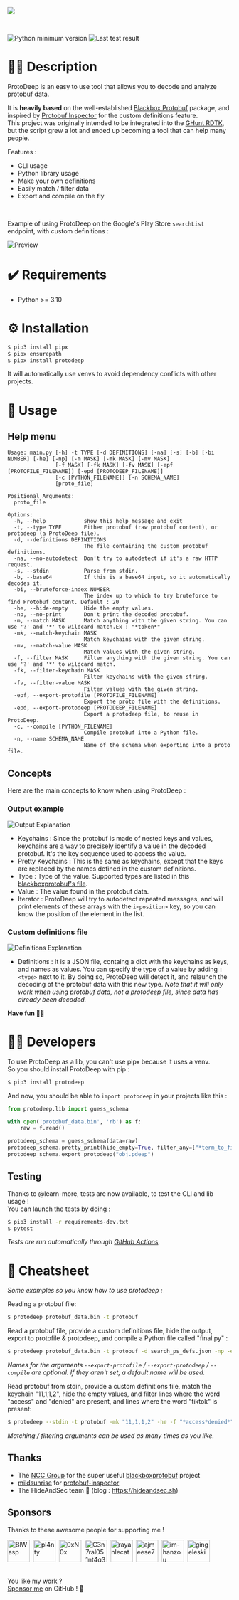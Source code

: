 ![](assets/long_banner.png)

<br>

![Python minimum version](https://img.shields.io/badge/Python-3.10%2B-brightgreen)
![Last test result](../../actions/workflows/python.yml/badge.svg)

# 🏄‍♂️ Description

ProtoDeep is an easy to use tool that allows you to decode and analyze protobuf data.

It is **heavily based** on the well-established [Blackbox Protobuf](https://github.com/nccgroup/blackboxprotobuf) package, and inspired by [Protobuf Inspector](https://github.com/mildsunrise/protobuf-inspector) for the custom definitions feature.\
This project was originally intended to be integrated into the [GHunt RDTK](https://github.com/mxrch/ghunt-rdtk), but the script grew a lot and ended up becoming a tool that can help many people.

Features :
- CLI usage
- Python library usage
- Make your own definitions
- Easily match / filter data
- Export and compile on the fly

<br>

Example of using ProtoDeep on the Google's Play Store `searchList` endpoint, with custom definitions :

![Preview](assets/preview.png)

# ✔️ Requirements
- Python >= 3.10

# ⚙️ Installation

```bash
$ pip3 install pipx
$ pipx ensurepath
$ pipx install protodeep
```
It will automatically use venvs to avoid dependency conflicts with other projects.

# 💃 Usage

## Help menu

```
Usage: main.py [-h] -t TYPE [-d DEFINITIONS] [-na] [-s] [-b] [-bi NUMBER] [-he] [-np] [-m MASK] [-mk MASK] [-mv MASK]
               [-f MASK] [-fk MASK] [-fv MASK] [-epf [PROTOFILE_FILENAME]] [-epd [PROTODEEP_FILENAME]]
               [-c [PYTHON_FILENAME]] [-n SCHEMA_NAME]
               [proto_file]

Positional Arguments:
  proto_file

Options:
  -h, --help            show this help message and exit
  -t, --type TYPE       Either protobuf (raw protobuf content), or protodeep (a ProtoDeep file).
  -d, --definitions DEFINITIONS
                        The file containing the custom protobuf definitions.
  -na, --no-autodetect  Don't try to autodetect if it's a raw HTTP request.
  -s, --stdin           Parse from stdin.
  -b, --base64          If this is a base64 input, so it automatically decodes it.
  -bi, --bruteforce-index NUMBER
                        The index up to which to try bruteforce to find Protobuf content. Default : 20
  -he, --hide-empty     Hide the empty values.
  -np, --no-print       Don't print the decoded protobuf.
  -m, --match MASK      Match anything with the given string. You can use '?' and '*' to wildcard match.Ex : "*token*"
  -mk, --match-keychain MASK
                        Match keychains with the given string.
  -mv, --match-value MASK
                        Match values with the given string.
  -f, --filter MASK     Filter anything with the given string. You can use '?' and '*' to wildcard match.
  -fk, --filter-keychain MASK
                        Filter keychains with the given string.
  -fv, --filter-value MASK
                        Filter values with the given string.
  -epf, --export-protofile [PROTOFILE_FILENAME]
                        Export the proto file with the definitions.
  -epd, --export-protodeep [PROTODEEP_FILENAME]
                        Export a protodeep file, to reuse in ProtoDeep.
  -c, --compile [PYTHON_FILENAME]
                        Compile protobuf into a Python file.
  -n, --name SCHEMA_NAME
                        Name of the schema when exporting into a proto file.
```

## Concepts

Here are the main concepts to know when using ProtoDeep :

### Output example
![Output Explanation](assets/output_explanation.png)

- Keychains : Since the protobuf is made of nested keys and values, keychains are a way to precisely identify a value in the decoded protobuf. It's the key sequence used to access the value.
- Pretty Keychains : This is the same as keychains, except that the keys are replaced by the names defined in the custom definitions.
- Type : Type of the value. Supported types are listed in this [blackboxprotobuf's file](https://github.com/nccgroup/blackboxprotobuf/blob/master/lib/blackboxprotobuf/lib/types/type_maps.py).
- Value : The value found in the protobuf data.
- Iterator : ProtoDeep will try to autodetect repeated messages, and will print elements of these arrays with the `i<position>` key, so you can know the position of the element in the list.

### Custom definitions file

![Definitions Explanation](assets/defs_explanation.png)

- Definitions : It is a JSON file, containg a dict with the keychains as keys, and names as values. You can specify the type of a value by adding `:<type>` next to it. By doing so, ProtoDeep will detect it, and relaunch the decoding of the protobuf data with this new type. *Note that it will only work when using protobuf data, not a protodeep file, since data has already been decoded.*

**Have fun 🥰💞**

# 🧑‍💻 Developers

To use ProtoDeep as a lib, you can't use pipx because it uses a venv.\
So you should install ProtoDeep with pip :
```bash
$ pip3 install protodeep
```

And now, you should be able to `import protodeep` in your projects like this :

```python
from protodeep.lib import guess_schema

with open('protobuf_data.bin', 'rb') as f:
    raw = f.read()

protodeep_schema = guess_schema(data=raw)
protodeep_schema.pretty_print(hide_empty=True, filter_any=["*term_to_filter*"])
protodeep_schema.export_protodeep("obj.pdeep")
```

## Testing

Thanks to @learn-more, tests are now available, to test the CLI and lib usage !\
You can launch the tests by doing :
```bash
$ pip3 install -r requirements-dev.txt
$ pytest
```

*Tests are run automatically through [GitHub Actions](https://github.com/mxrch/ProtoDeep/actions).*

# 📕 Cheatsheet

*Some examples so you know how to use protodeep :*

Reading a protobuf file:
```bash
$ protodeep protobuf_data.bin -t protobuf
```

Read a protobuf file, provide a custom definitions file, hide the output, export to protofile & protodeep, and compile a Python file called "final.py" :
```bash
$ protodeep protobuf_data.bin -t protobuf -d search_ps_defs.json -np -epf -epd -c final.py
```

*Names for the arguments `--export-protofile` / `--export-protodeep` / `--compile` are optional. If they aren't set, a default name will be used.*

Read protobuf from stdin, provide a custom definitions file, match the keychain "11,1,1,2", hide the empty values, and filter lines where the word "access" and "denied" are present, and lines where the word "tiktok" is present:
```bash
$ protodeep --stdin -t protobuf -mk "11,1,1,2" -he -f "*access*denied*" -f "*tiktok*"
```

*Matching / filtering arguments can be used as many times as you like.*

## Thanks

- The [NCC Group](https://github.com/nccgroup) for the super useful [blackboxprotobuf](https://github.com/nccgroup/blackboxprotobuf) project
- [mildsunrise](https://github.com/mildsunrise) for [protobuf-inspector](https://github.com/mildsunrise/protobuf-inspector)
- The HideAndSec team 💜 (blog : https://hideandsec.sh)

## Sponsors

Thanks to these awesome people for supporting me !

<!-- sponsors --><a href="https://github.com/BlWasp"><img src="https://github.com/BlWasp.png" width="50px" alt="BlWasp" /></a>&nbsp;&nbsp;<a href="https://github.com/pl4nty"><img src="https://github.com/pl4nty.png" width="50px" alt="pl4nty" /></a>&nbsp;&nbsp;<a href="https://github.com/0xN0x"><img src="https://github.com/0xN0x.png" width="50px" alt="0xN0x" /></a>&nbsp;&nbsp;<a href="https://github.com/C3n7ral051nt4g3ncy"><img src="https://github.com/C3n7ral051nt4g3ncy.png" width="50px" alt="C3n7ral051nt4g3ncy" /></a>&nbsp;&nbsp;<a href="https://github.com/rayanlecat"><img src="https://github.com/rayanlecat.png" width="50px" alt="rayanlecat" /></a>&nbsp;&nbsp;<a href="https://github.com/ajmeese7"><img src="https://github.com/ajmeese7.png" width="50px" alt="ajmeese7" /></a>&nbsp;&nbsp;<a href="https://github.com/im-hanzou"><img src="https://github.com/im-hanzou.png" width="50px" alt="im-hanzou" /></a>&nbsp;&nbsp;<a href="https://github.com/gingeleski"><img src="https://github.com/gingeleski.png" width="50px" alt="gingeleski" /></a>&nbsp;&nbsp;<!-- sponsors -->

\
You like my work ?\
[Sponsor me](https://github.com/sponsors/mxrch) on GitHub ! 🤗